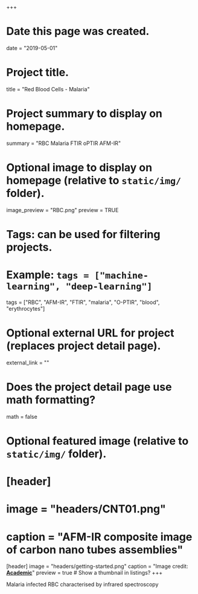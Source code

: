 +++
# Date this page was created.
date = "2019-05-01"

# Project title.
title = "Red Blood Cells - Malaria"

# Project summary to display on homepage.
summary = "RBC Malaria FTIR oPTIR AFM-IR"

# Optional image to display on homepage (relative to `static/img/` folder).
image_preview = "RBC.png"
preview = TRUE
# Tags: can be used for filtering projects.
# Example: `tags = ["machine-learning", "deep-learning"]`
tags = ["RBC", "AFM-IR", "FTIR", "malaria", "O-PTIR", "blood", "erythrocytes"]

# Optional external URL for project (replaces project detail page).
external_link = ""

# Does the project detail page use math formatting?
math = false

# Optional featured image (relative to `static/img/` folder).
# [header]
# image = "headers/CNT01.png"
# caption = "AFM-IR composite image of carbon nano tubes assemblies"
[header]
image = "headers/getting-started.png"
caption = "Image credit: [**Academic**](https://github.com/gcushen/hugo-academic/)"
preview = true  # Show a thumbnail in listings?
+++

Malaria infected RBC characterised by infrared spectroscopy
